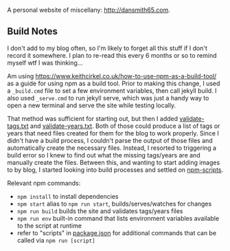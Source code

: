 A personal website of miscellany: http://dansmith65.com.

## Build Notes

I don't add to my blog often, so I'm likely to forget all this stuff if I don't record it somewhere. I plan to re-read this every 6 months or so to remind myself wtf I was thinking...

Am using https://www.keithcirkel.co.uk/how-to-use-npm-as-a-build-tool/ as a guide for using npm as a build tool. Prior to making this change, I used a `_build.cmd` file to set a few environment variables, then call jekyll build. I also used `_serve.cmd` to run jekyll serve, which was just a handy way to open a new terminal and serve the site while testing locally.

That method was sufficient for starting out, but then I added [validate-tags.txt] and [validate-years.txt]. Both of those could produce a list of tags or years that need files created for them for the blog to work properly. Since I didn't have a build process, I couldn't parse the output of those files and automatically create the necessary files. Instead, I resorted to triggering a build error so I knew to find out what the missing tags/years are and manually create the files. Between this, and wanting to start adding images to by blog, I started looking into build processes and settled on [npm-scripts].

Relevant npm commands:

* `npm install` to install dependencies
* `npm start` alias to `npm run start`, builds/serves/watches for changes
* `npm run build` builds the site and validates tags/years files
* `npm run env` built-in command that lists environment variables available to the script at runtime
* refer to "scripts" in [package.json] for additional commands that can be called via `npm run [script]`


[validate-tags.txt]: ../df25000a19cb4fe79979c519332969fc4be9ac5a/validate-tags.txt
[validate-years.txt]: ../df25000a19cb4fe79979c519332969fc4be9ac5a/validate-years.txt
[package.json]: ./package.json
[npm-scripts]: https://docs.npmjs.com/misc/scripts
